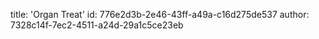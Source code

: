 title: 'Organ Treat'
id: 776e2d3b-2e46-43ff-a49a-c16d275de537
author: 7328c14f-7ec2-4511-a24d-29a1c5ce23eb

